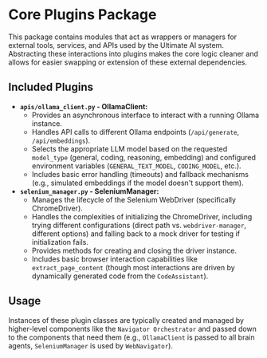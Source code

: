 # Core Plugins Package

This package contains modules that act as wrappers or managers for external tools, services, and APIs used by the Ultimate AI system. Abstracting these interactions into plugins makes the core logic cleaner and allows for easier swapping or extension of these external dependencies.

## Included Plugins

*   **`apis/ollama_client.py` - OllamaClient:**
    *   Provides an asynchronous interface to interact with a running Ollama instance.
    *   Handles API calls to different Ollama endpoints (`/api/generate`, `/api/embeddings`).
    *   Selects the appropriate LLM model based on the requested `model_type` (general, coding, reasoning, embedding) and configured environment variables (`GENERAL_TEXT_MODEL`, `CODING_MODEL`, etc.).
    *   Includes basic error handling (timeouts) and fallback mechanisms (e.g., simulated embeddings if the model doesn't support them).
*   **`selenium_manager.py` - SeleniumManager:**
    *   Manages the lifecycle of the Selenium WebDriver (specifically ChromeDriver).
    *   Handles the complexities of initializing the ChromeDriver, including trying different configurations (direct path vs. `webdriver-manager`, different options) and falling back to a mock driver for testing if initialization fails.
    *   Provides methods for creating and closing the driver instance.
    *   Includes basic browser interaction capabilities like `extract_page_content` (though most interactions are driven by dynamically generated code from the `CodeAssistant`).

## Usage

Instances of these plugin classes are typically created and managed by higher-level components like the `Navigator Orchestrator` and passed down to the components that need them (e.g., `OllamaClient` is passed to all brain agents, `SeleniumManager` is used by `WebNavigator`). 